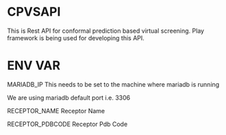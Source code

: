 # CPVSAPI


This is Rest API for conformal prediction based virtual screening. Play framework is being used for developing this API.


# ENV VAR

MARIADB_IP	This needs to be set to the machine where mariadb is running

We are using mariadb default port i.e. 3306

RECEPTOR_NAME			Receptor Name

RECEPTOR_PDBCODE		Receptor Pdb Code
